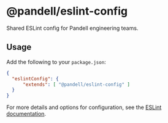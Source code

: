 # @pandell/eslint-config

Shared ESLint config for Pandell engineering teams.

## Usage

Add the following to your `package.json`:

```json
{
  "eslintConfig": {
      "extends": [ "@pandell/eslint-config" ]
  }
}
```

For more details and options for configuration, see the [ESLint documentation](https://eslint.org/docs/user-guide/configuring/).
